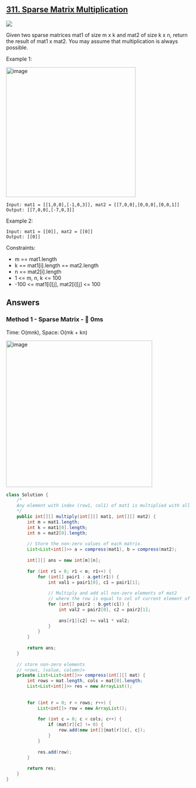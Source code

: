 ## [311. Sparse Matrix Multiplication](https://leetcode.com/problems/sparse-matrix-multiplication/)

![](https://github.com/weltond/DataStructure/blob/master/medium.PNG)

Given two sparse matrices mat1 of size m x k and mat2 of size k x n, return the result of mat1 x mat2. You may assume that multiplication is always possible.

 

Example 1:

<img width="353" alt="image" src="https://user-images.githubusercontent.com/9000286/155051642-7e023257-e7a3-45f9-bc21-a8ade983305e.png">

```
Input: mat1 = [[1,0,0],[-1,0,3]], mat2 = [[7,0,0],[0,0,0],[0,0,1]]
Output: [[7,0,0],[-7,0,3]]
```

Example 2:

```
Input: mat1 = [[0]], mat2 = [[0]]
Output: [[0]]
``` 

Constraints:

- m == mat1.length
- k == mat1[i].length == mat2.length
- n == mat2[i].length
- 1 <= m, n, k <= 100
- -100 <= mat1[i][j], mat2[i][j] <= 100

## Answers

### Method 1 - Sparse Matrix - 🚀 0ms
Time: O(mnk), Space: O(mk + kn)

<img width="398" alt="image" src="https://user-images.githubusercontent.com/9000286/155051787-25f95c50-01af-4cab-87f2-cbbd679bba8e.png">

```java
class Solution {
    /*
    Any element with index (row1, col1) of mat1 is multiplied with all the elements of col1 row of mat2
    */
    public int[][] multiply(int[][] mat1, int[][] mat2) {
        int m = mat1.length;
        int k = mat1[0].length;
        int n = mat2[0].length;
        
        // Store the non-zero values of each matrix.
        List<List<int[]>> a = compress(mat1), b = compress(mat2);
        
        int[][] ans = new int[m][n];
        
        for (int r1 = 0; r1 < m; r1++) {
            for (int[] pair1 : a.get(r1)) {
                int val1 = pair1[0], c1 = pair1[1];
                
                // Multiply and add all non-zero elements of mat2
                // where the row is equal to col of current element of mat1.
                for (int[] pair2 : b.get(c1)) {
                    int val2 = pair2[0], c2 = pair2[1];
                    
                    ans[r1][c2] += val1 * val2;
                }
            }
        }
        
        return ans;
    }
    
    // store non-zero elements
    // <rows, (value, column)>
    private List<List<int[]>> compress(int[][] mat) {
        int rows = mat.length, cols = mat[0].length;
        List<List<int[]>> res = new ArrayList();
        
        
        for (int r = 0; r < rows; r++) {
            List<int[]> row = new ArrayList();
            
            for (int c = 0; c < cols; c++) {
                if (mat[r][c] != 0) {
                    row.add(new int[]{mat[r][c], c});
                }
            }
            
            res.add(row);
        }
        
        return res;
    }
}
```
